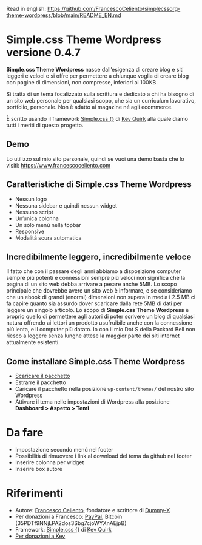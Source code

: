 Read in english: https://github.com/FrancescoCeliento/simplecssorg-theme-wordpress/blob/main/README_EN.md

# Simple.css Theme Wordpress versione 0.4.7

**Simple.css Theme Wordpress** nasce dall’esigenza di creare blog e siti leggeri e veloci e si offre per permettere a chiunque voglia di creare blog con pagine di dimensioni, non compresse, inferiori ai 100KB.

Si tratta di un tema focalizzato sulla scrittura e dedicato a chi ha bisogno di un sito web personale per qualsiasi scopo, che sia un curriculum lavorativo, portfolio, personale. Non è adatto ai magazine né agli ecommerce.

È scritto usando il framework [Simple.css {}](https://simplecss.org) di [Kev Quirk](https://kevq.uk) alla quale diamo tutti i meriti di questo progetto.

## Demo

Lo utilizzo sul mio sito personale, quindi se vuoi una demo basta che lo visiti: https://www.francescoceliento.com

## Caratteristiche di Simple.css Theme Wordpress

- Nessun logo
- Nessuna sidebar e quindi nessun widget
- Nessuno script
- Un’unica colonna
- Un solo menù nella topbar
- Responsive
- Modalità scura automatica

## Incredibilmente leggero, incredibilmente veloce

Il fatto che con il passare degli anni abbiamo a disposizione computer sempre più potenti e connessioni sempre più veloci non significa che la pagina di un sito web debba arrivare a pesare anche 5MB. Lo scopo principale che dovrebbe avere un sito web è informare, e se consideriamo che un ebook di grandi (enormi) dimensioni non supera in media i 2.5 MB ci fa capire quanto sia assurdo dover scaricare dalla rete 5MB di dati per leggere un singolo articolo. Lo scopo di **Simple.css Theme Wordpress** è proprio quello di permettere agli autori di poter scrivere un blog di qualsiasi natura offrendo ai lettori un prodotto usufruibile anche con la connessione più lenta, e il computer più datato. Io con il mio Dot S della Packard Bell non riesco a leggere senza lunghe attese la maggior parte dei siti internet attualmente esistenti.

## Come installare Simple.css Theme Wordpress

- [Scaricare il pacchetto](https://github.com/FrancescoCeliento/simplecssorg-theme-wordpress/archive/main.zip)
- Estrarre il pacchetto
- Caricare il pacchetto nella posizione `wp-content/themes/` del nostro sito Wordpress
- Attivare il tema nelle impostazioni di Wordpress alla posizione **Dashboard > Aspetto > Temi**

# Da fare

- Impostazione secondo menù nel footer
- Possibilità di rimuovere i link al download del tema da github nel footer
- Inserire colonna per widget
- Inserire box autore

# Riferimenti

- Autore: [Francesco Celiento](https://www.francescoceliento.com), fondatore e scrittore di [Dummy-X](https://www.selectallfromdual)
- Per donazioni a Francesco: [PayPal](https://paypal.me/francescoceliento), Bitcoin (35PDTf9NNjLPA2dos3Sbg7cjoWYXnAEjpB)
- Framework: [Simple.css {}](https://simplecss.org) di [Kev Quirk](https://kevq.uk)
- [Per donazioni a Kev](https://kevq.uk/buy-me-a-coffee)